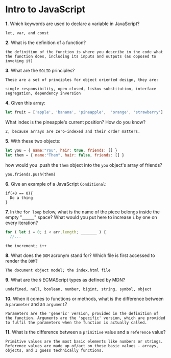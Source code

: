 # Intro to JavaScript

**1.** Which keywords are used to declare a variable in JavaScript?
<!-- enter you answer in the space below -->
```
let, var, and const
```
**2.** What is the definition of a function?
<!-- enter you answer in the space below -->
```
the definition of the function is where you describe in the code what the function does, including its inputs and outputs (as opposed to invoking it)
```
**3.** What are the `SOLID` principles?
<!-- enter you answer in the space below -->
```
These are a set of principles for object oriented design, they are:

single-responsibility, open-closed, liskov substitution, interface segregation, dependency inversion
```
**4.** Given this array: 
```js
let fruit = ['apple', 'banana', 'pineapple',  'orange', 'strawberry']
``` 
What index is the pineapple's current position? How do you know?
<!-- enter you answer in the space below -->
```
2, because arrays are zero-indexed and their order matters.
```
**5.** With these two objects: 
```js
let you = { name:"You", hair: true, friends: [] }
let them = { name:"Them", hair: false, friends: [] }
```
how would you .push the `them` object into the `you` object's array of friends?
<!-- enter you answer in the space below -->
```
you.friends.push(them)

```

**6.** Give an example of a JavaScript `Conditional`:
<!-- enter you answer in the space below -->
```
if(+0 == 0){
  Do a thing
}
```
**7.** In the `for loop` below, what is the name of the piece belongs inside the empty "______" space? What would you put here to increase `i` by one on every iteration?
```js
for ( let i = 0; i < arr.length; _______ ) {
  //...
```
<!-- enter you answer in the space below -->
```
the increment; i++
```
**8.** What does the `DOM` acronym stand for? Which file is first accessed to render the `DOM`?
<!-- enter you answer in the space below -->
```
The document object model; the index.html file
```

**9.** What are the `9` ECMAScript types as defined by MDN?
<!-- enter you answer in the space below -->
```
undefined, null, boolean, number, bigint, string, symbol, object
```
**10.** When it comes to functions or methods, what is the difference between a `parameter` and an `argument`?
<!-- enter you answer in the space below -->
```
Parameters are the 'generic' version, provided in the definition of the function. Arguments are the 'specific' version, which are provided to fulfil the parameters when the function is actually called.
```
**11.** What is the difference between a `primitive` value and a `reference` value?
<!-- enter you answer in the space below -->
```
Primitive values are the most basic elements like numbers or strings. Reference values are made up of/act on those basic values - arrays, objects, and I guess technically functions. 
```